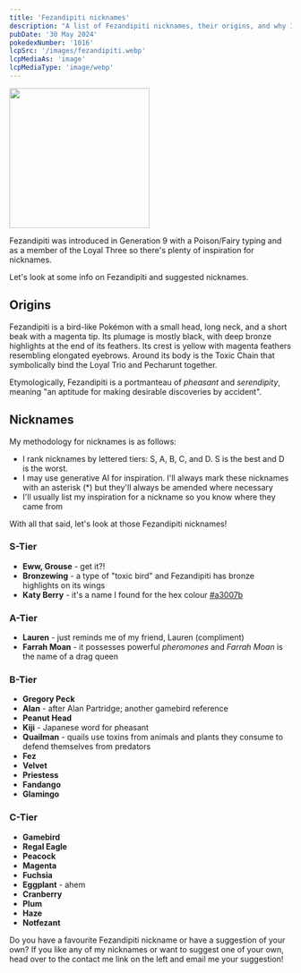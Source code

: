 ```yaml
---
title: 'Fezandipiti nicknames'
description: "A list of Fezandipiti nicknames, their origins, and why I think they're cool."
pubDate: '30 May 2024'
pokedexNumber: '1016'
lcpSrc: '/images/fezandipiti.webp'
lcpMediaAs: 'image'
lcpMediaType: 'image/webp'
---
```


<div class="img-center">
	<picture>
		<source srcset="/images/fezandipiti.webp" type="image/webp">
		<img src="/images/fezandipiti.jpeg" width="250px" height="250px" alt="">
	</picture>
</div>

Fezandipiti was introduced in Generation 9 with a Poison/Fairy typing and as a member of the Loyal Three so there's plenty of inspiration for nicknames.

Let's look at some info on Fezandipiti and suggested nicknames.

## Origins

Fezandipiti is a bird-like Pokémon with a small head, long neck, and a short beak with a magenta tip. Its plumage is mostly black, with deep bronze highlights at the end of its feathers. Its crest is yellow with magenta feathers resembling elongated eyebrows. Around its body is the Toxic Chain that symbolically bind the Loyal Trio and Pecharunt together.

Etymologically, Fezandipiti is a portmanteau of _pheasant_ and _serendipity_, meaning "an aptitude for making desirable discoveries by accident".

## Nicknames

My methodology for nicknames is as follows:

* I rank nicknames by lettered tiers: S, A, B, C, and D. S is the best and D is the worst.
* I may use generative AI for inspiration. I'll always mark these nicknames with an asterisk (\*) but they'll always be amended where necessary
* I'll usually list my inspiration for a nickname so you know where they came from

With all that said, let's look at those Fezandipiti nicknames!

### S-Tier

* **Eww, Grouse** - get it?!
* **Bronzewing** - a type of "toxic bird" and Fezandipiti has bronze highlights on its wings
* **Katy Berry** - it's a name I found for the hex colour [#a3007b](https://www.color-hex.com/color/a3007b)

### A-Tier

* **Lauren** - just reminds me of my friend, Lauren (compliment)
* **Farrah Moan** - it possesses powerful _pheromones_ and _Farrah Moan_ is the name of a drag queen

### B-Tier

* **Gregory Peck**
* **Alan** - after Alan Partridge; another gamebird reference
* **Peanut Head**
* **Kiji** - Japanese word for pheasant
* **Quailman** - quails use toxins from animals and plants they consume to defend themselves from predators
* **Fez**
* **Velvet**
* **Priestess**
* **Fandango**
* **Glamingo**

### C-Tier

* **Gamebird**
* **Regal Eagle**
* **Peacock**
* **Magenta**
* **Fuchsia**
* **Eggplant** - ahem
* **Cranberry**
* **Plum**
* **Haze**
* **Notfezant**

Do you have a favourite Fezandipiti nickname or have a suggestion of your own? If you like any of my nicknames or want to suggest one of your own, head over to the contact me link on the left and email me your suggestion!